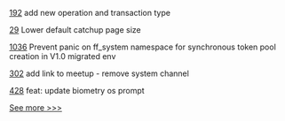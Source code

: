 
[192](https://github.com/hyperledger/firefly-ui/pull/192) add new operation and transaction type

[29](https://github.com/hyperledger/firefly-evmconnect/pull/29) Lower default catchup page size

[1036](https://github.com/hyperledger/firefly/pull/1036) Prevent panic on ff_system namespace for synchronous token pool creation in V1.0 migrated env

[302](https://github.com/hyperledger-labs/fabric-operations-console/pull/302) add link to meetup - remove system channel

[428](https://github.com/hyperledger/aries-mobile-agent-react-native/pull/428) feat: update biometry os prompt


[See more >>>](https://start-here.hyperledger.org/pull-requests)
